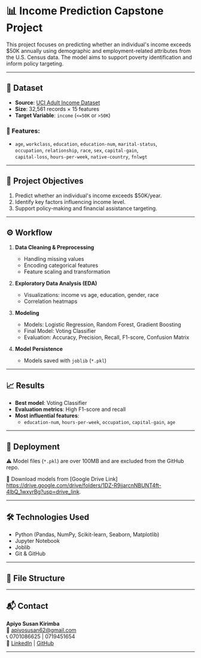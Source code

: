 # 📊 Income Prediction Capstone Project

This project focuses on predicting whether an individual's income exceeds $50K annually using demographic and employment-related attributes from the U.S. Census data. The model aims to support poverty identification and inform policy targeting.

---

## 📁 Dataset

- **Source**: [UCI Adult Income Dataset](https://archive.ics.uci.edu/ml/datasets/adult)
- **Size**: 32,561 records × 15 features
- **Target Variable**: `income` (`<=50K` or `>50K`)

### 🔑 Features:
- `age`, `workclass`, `education`, `education-num`, `marital-status`,  
  `occupation`, `relationship`, `race`, `sex`, `capital-gain`,  
  `capital-loss`, `hours-per-week`, `native-country`, `fnlwgt`

---

## 🧪 Project Objectives

1. Predict whether an individual's income exceeds $50K/year.
2. Identify key factors influencing income level.
3. Support policy-making and financial assistance targeting.

---

## ⚙️ Workflow

1. **Data Cleaning & Preprocessing**
   - Handling missing values
   - Encoding categorical features
   - Feature scaling and transformation

2. **Exploratory Data Analysis (EDA)**
   - Visualizations: income vs age, education, gender, race
   - Correlation heatmaps

3. **Modeling**
   - Models: Logistic Regression, Random Forest, Gradient Boosting
   - Final Model: Voting Classifier
   - Evaluation: Accuracy, Precision, Recall, F1-score, Confusion Matrix

4. **Model Persistence**
   - Models saved with `joblib` (`*.pkl`)

---

## 📈 Results

- **Best model**: Voting Classifier
- **Evaluation metrics**: High F1-score and recall
- **Most influential features**:
  - `education-num`, `hours-per-week`, `occupation`, `capital-gain`, `age`

---

## 🚀 Deployment

⚠️ Model files (`*.pkl`) are over 100MB and are excluded from the GitHub repo.

📌 Download models from [Google Drive Link] https://drive.google.com/drive/folders/1DZ-R9jjarcnNBUNT4ft-4lbQ_1wxyrBg?usp=drive_link.

---

## 🛠️ Technologies Used

- Python (Pandas, NumPy, Scikit-learn, Seaborn, Matplotlib)
- Jupyter Notebook
- Joblib
- Git & GitHub

---

## 📎 File Structure


---

## 📬 Contact

**Apiyo Susan Kirimba**  
📧 apiyosusan62@gmail.com  
📞 0701086625 | 0719451654  
🔗 [LinkedIn](https://www.linkedin.com/in/apiyosusan) | [GitHub](https://github.com/apiyOsusan)

---
